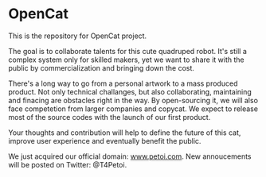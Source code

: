 # OpenCat

This is the repository for OpenCat project. 

The goal is to collaborate talents for this cute quadruped robot. It's still a complex system only for skilled makers, yet we want to share it with the public by commercialization and bringing down the cost. 

There's a long way to go from a personal artwork to a mass produced product. Not only technical challanges, but also collaborating, maintaining and finacing are obstacles right in the way. By open-sourcing it, we will also face competetion from larger companies and copycat. We expect to release most of the source codes with the launch of our first product. 

Your thoughts and contribution will help to define the future of this cat, improve user experience and eventually benefit the public. 

We just acquired our official domain: www.petoi.com. 
New annoucements will be posted on Twitter: @T4Petoi. 


